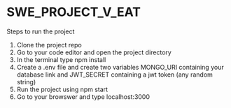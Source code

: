 # SWE_PROJECT_V_EAT
Steps to run the project
1. Clone the project repo
2. Go to your code editor and open the project directory
3. In the terminal type npm install
4. Create a .env file and create two variables MONGO_URI containing your database link and JWT_SECRET containing a jwt token (any random string) 
5. Run the project using npm start
6. Go to your browswer and type localhost:3000
